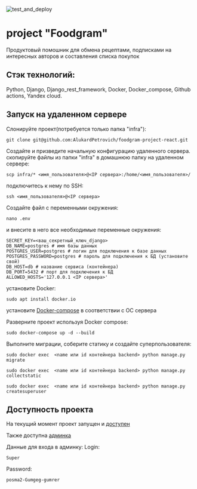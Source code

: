 ![test_and_deploy](https://github.com/AlukardPetrovich/foodgram-project-react/actions/workflows/foodgram_deploy_workflow.yml/badge.svg)

# project "Foodgram"

Продуктовый помошник для обмена рецептами, подписками на интересных авторов и составления списка покупок

## Стэк технологий:
Python, Django, Django_rest_framework, Docker, Docker_compose, Github actions, Yandex cloud.

## Запуск на удаленном сервере
Слонируйте проект(потребуется только папка "infra"):
```
git clone git@github.com:AlukardPetrovich/foodgram-project-react.git
```
Создайте и призведите начальную конфигурацию удаленного сервера. скопируйте файлы из папки "infra" в домашнюю папку на удаленном сервере:
```
scp infra/* <имя_пользователя>@<IP сервера>:/home/<имя_пользователя>/
```
подключитесь к нему по SSH:
```
ssh <имя_пользователя>@<IP сервера>
```
Создайте файл с переменными окружения:
```
nano .env
```
и внесите в него все необходимые переменные окружения:
```
SECRET_KEY=<ваш_секретный_ключ_django>
DB_NAME=postgres # имя базы данных
POSTGRES_USER=postgres # логин для подключения к базе данных
POSTGRES_PASSWORD=postgres # пароль для подключения к БД (установите свой)
DB_HOST=db # название сервиса (контейнера)
DB_PORT=5432 # порт для подключения к БД
ALLOWED_HOSTS='127.0.0.1 <IP сервера>'
``` 
установите Docker:
```
sudo apt install docker.io
```
установите [Docker-compose](https://docs.docker.com/compose/install/) в соответствии с ОС сервера

Разверните проект используя Docker compose:
```
sudo docker-compose up -d --build
```
Выполните миграции, соберите статику и создайте суперпользователя:
```
sudo docker exec  <name или id контейнера backend> python manage.py migrate
```
```
sudo docker exec  <name или id контейнера backend> python manage.py collectstatic
```
```
sudo docker exec  <name или id контейнера backend> python manage.py createsuperuser
```

## Доступность проекта
На текущий момент проект запущен и [доступен](http://foodgram.ddns.net/signin)

Также доступна [админка](http://foodgram.ddns.net/admin/login/?next=/admin/)

Данные для входа в админку:
Login:
```
Super
```
Password:
```
posma2-Gumgeg-gumrer
```



